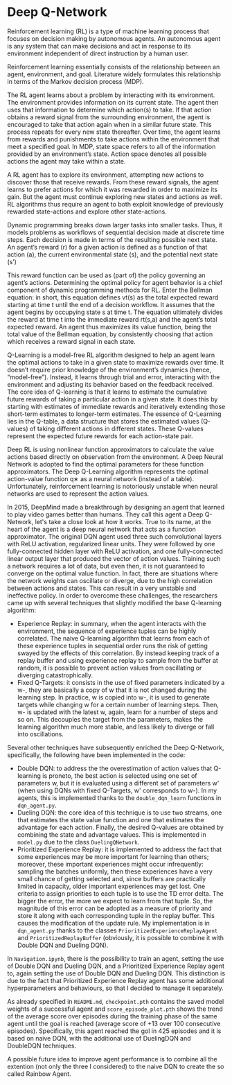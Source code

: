 # Deep Q-Network

Reinforcement learning (RL) is a type of machine learning process that focuses on decision making by autonomous agents. An autonomous agent is any system that can make decisions and act in response to its environment independent of direct instruction by a human user. 

Reinforcement learning essentially consists of the relationship between an agent, environment, and goal. Literature widely formulates this relationship in terms of the Markov decision process (MDP).

The RL agent learns about a problem by interacting with its environment. The environment provides information on its current state. The agent then uses that information to determine which action(s) to take. If that action obtains a reward signal from the surrounding environment, the agent is encouraged to take that action again when in a similar future state. This process repeats for every new state thereafter. Over time, the agent learns from rewards and punishments to take actions within the environment that meet a specified goal. In MDP, state space refers to all of the information provided by an environment’s state. Action space denotes all possible actions the agent may take within a state.

A RL agent has to explore its environment, attempting new actions to discover those that receive rewards. From these reward signals, the agent learns to prefer actions for which it was rewarded in order to maximize its gain. But the agent must continue exploring new states and actions as well. RL algorithms thus require an agent to both exploit knowledge of previously rewarded state-actions and explore other state-actions.

Dynamic programming breaks down larger tasks into smaller tasks. Thus, it models problems as workflows of sequential decision made at discrete time steps. Each decision is made in terms of the resulting possible next state. An agent’s reward (r) for a given action is defined as a function of that action (a), the current environmental state (s), and the potential next state (s’)

This reward function can be used as (part of) the policy governing an agent’s actions. Determining the optimal policy for agent behavior is a chief component of dynamic programming methods for RL. Enter the Bellman equation: in short, this equation defines vt(s) as the total expected reward starting at time t until the end of a decision workflow. It assumes that the agent begins by occupying state s at time t. The equation ultimately divides the reward at time t into the immediate reward rt(s,a) and the agent’s total expected reward. An agent thus maximizes its value function, being the total value of the Bellman equation, by consistently choosing that action which receives a reward signal in each state.

Q-Learning is a model-free RL algorithm designed to help an agent learn the optimal actions to take in a given state to maximize rewards over time. It doesn’t require prior knowledge of the environment’s dynamics (hence, “model-free”). Instead, it learns through trial and error, interacting with the environment and adjusting its behavior based on the feedback received. The core idea of Q-learning is that it learns to estimate the cumulative future rewards of taking a particular action in a given state. It does this by starting with estimates of immediate rewards and iteratively extending those short-term estimates to longer-term estimates. The essence of Q-Learning lies in the Q-table, a data structure that stores the estimated values (Q-values) of taking different actions in different states. These Q-values represent the expected future rewards for each action-state pair. 

Deep RL is using nonlinear function approximators to calculate the value actions based directly on observation from the environment. A Deep Neural Network is adopted to find the optimal parameters for these function approximators. The Deep Q-Learning algorithm represents the optimal action-value function q∗ as a neural network (instead of a table). Unfortunately, reinforcement learning is notoriously unstable when neural networks are used to represent the action values.

In 2015, DeepMind made a breakthrough by designing an agent that learned to play video games better than humans. They call this agent a Deep Q-Network, let's take a close look at how it works. True to its name, at the heart of the agent is a deep neural network that acts as a function approximator. The original DQN agent used three such convolutional layers with ReLU activation, regularized linear units. They were followed by one fully-connected hidden layer with ReLU activation, and one fully-connected linear output layer that produced the vector of action values. 
Training such a network requires a lot of data, but even then, it is not guaranteed to converge on the optimal value function. In fact, there are situations where the network weights can oscillate or diverge, due to the high correlation between actions and states. This can result in a very unstable and ineffective policy. In order to overcome these challenges, the researchers came up with several techniques that slightly modified the base Q-learning algorithm: 
-    Experience Replay: in summary, when the agent interacts with the environment, the sequence of experience tuples can be highly correlated. The naive Q-learning algorithm that learns from each of these experience tuples in sequential order runs the risk of getting swayed by the effects of this correlation. By instead keeping track of a replay buffer and using experience replay to sample from the buffer at random, it is possible to prevent action values from oscillating or diverging catastrophically.
-    Fixed Q-Targets: it consists in the use of fixed parameters indicated by a w-, they are basically a copy of w that it is not changed during the learning step. In practice, w is copied into w-, it is used to generate targets while changing w for a certain number of learning steps. Then, w- is updated  with the latest w, again, learn for a number of steps and so on. This decouples the target from the parameters, makes the learning algorithm much more stable, and less likely to diverge or fall into oscillations.

Several other techniques have subsequently enriched the Deep Q-Network, specifically, the following have been implemented in the code:
-    Double DQN: to address the the overestimation of action values that Q-learning is proneto, the best action is selected using one set of parameters w, but it is evaluated using a different set of parameters w' (when using DQNs with fixed Q-Targets, w' corresponds to w-). In my agents, this is implemented thanks to the `double_dqn_learn` functions in `dqn_agent.py`.
-    Dueling DQN: the core idea of this technique is to use two streams, one that estimates the state value function and one that estimates the advantage for each action.  Finally, the desired Q-values are obtained by combining the state and advantage values. This is implemented in `model.py` due to the class `DuelingQNetwork`.
-    Prioritized Experience Replay: it is implemented to address the fact that some experiences may be more important for learning than others; moreover, these important experiences might occur infrequently: sampling the batches uniformly, then these experiences have a very small chance of getting selected and, since buffers are practically limited in capacity, older important experiences may get lost. One criteria  to assign priorities to each tuple is to use the TD error delta. The bigger the error, the more we expect to learn from that tuple. So, the magnitude of this error can be adopted as a measure of priority and store it along with each corresponding tuple in the replay buffer. This causes the modification of the update rule. My implementation is in  `dqn_agent.py` thanks to the classes `PrioritizedExperienceReplayAgent` and `PrioritizedReplayBuffer` (obviously, it is possible to combine it with Double DQN and Dueling DQN).

In `Navigation.ipynb`, there is the possibility to train an agent, setting the use of Double DQN and Dueling DQN, and a Prioritized Experience Replay agent to, again setting the use of Double DQN and Dueling DQN. This distinction is due to the fact that Prioritized Experience Replay agent has some additional hyperparameters and behaviours, so that I decided to manage it separately.

As already specified in `README.md`, `checkpoint.pth` contains the saved model weights of a successful agent and `score_episode_plot.pth` shows the trend of the average score over episodes during the training phase of the same agent until the goal is reached (average score of +13 over 100 consecutive episodes). Specifically, this agent reached the gol in 425 episodes and it is based on naive DQN, with the additional use of DuelingDQN and DoubleDQN techniques.

A possible future idea to improve agent performance is to combine all the extention (not only the three I considered) to the naive DQN to create the so called Rainbow Agent.






